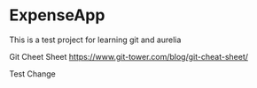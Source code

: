 # ExpenseApp

<p>This is a test project for learning git and aurelia</p>

Git Cheet Sheet
https://www.git-tower.com/blog/git-cheat-sheet/

Test Change